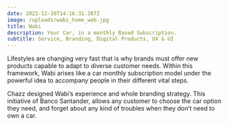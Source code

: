 ```yaml
---
date: 2022-12-16T14:16:31.387Z
image: /uploads/wabi_home_web.jpg
title: Wabi
description: Your Car, in a monthly Based Subscription.
subtitle: Service, Branding, Digital Products, UX & UI
---
```


Lifestyles are changing very fast that is why brands must offer new products capable to adapt to diverse customer needs. Within this framework, Wabi arises like a car monthly subscription model under the powerful idea to accompany people in their different vital steps.

Chazz designed Wabi’s experience and whole branding strategy. This initiative of Banco Santander, allows any customer to choose the car option they need, and forget about any kind of troubles when they don’t need to own a car.
